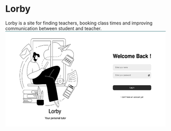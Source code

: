# Lorby

Lorby is a site for finding teachers, booking class times and improving communication between student and teacher.
<img src="https://github.com/Tilek04/Lordby/blob/main/%D0%A1%D0%BD%D0%B8%D0%BC%D0%BE%D0%BA%20%D1%8D%D0%BA%D1%80%D0%B0%D0%BD%D0%B0%202024-02-06%20%D0%B2%2016.29.52.png?raw=true" alt="Tutoring" width="600" height="300" />


